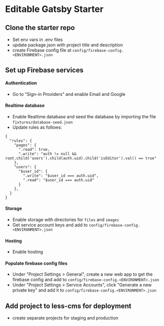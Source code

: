 # Editable Gatsby Starter

## Clone the starter repo
  - Set env vars in .env files
  - update package.json with project title and description
  - create Firebase config file at `config/firebase-config.<ENVIRONMENT>.json`

## Set up Firebase services

#### Authentication
  - Go to "Sign-in Providers" and enable Email and Google

#### Realtime database
  - Enable Realtime database and seed the database by importing the file `fixtures/database-seed.json`
  - Update rules as follows:
```
{
  "rules": {
    "pages": {
      ".read": true,
      ".write": "auth != null && root.child('users').child(auth.uid).child('isEditor').val() == true"
    },
    "users": {
      "$user_id": {
        ".write": "$user_id === auth.uid",
        ".read": "$user_id === auth.uid"
      }
    },
  }
}
```
#### Storage
  - Enable storage with directories for `files` and `images`
  - Get service account keys and add to `config/firebase-config.<ENVIRONMENT>.json`

#### Hosting
  - Enable hosting


#### Populate firebase config files
  - Under "Project Settings > General", create a new web app to get the firebase config and add to `config/firebase-config.<ENVIRONMENT>.json`
  - Under "Project Settings > Service Accounts", click "Generate a new private key" and add it to `config/firebase-config.<ENVIRONMENT>.json`

## Add project to less-cms for deployment
  - create separate projects for staging and production



